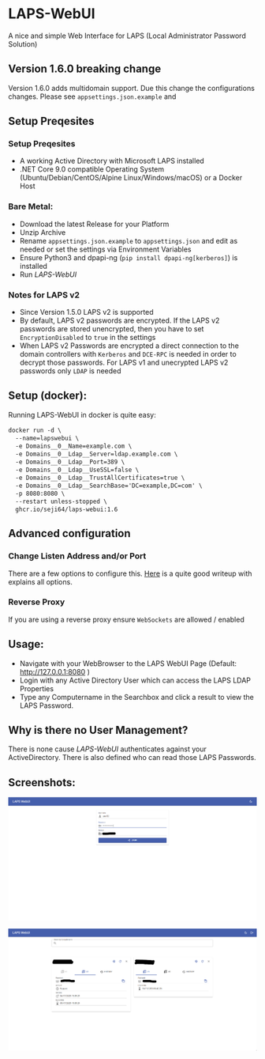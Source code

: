 # LAPS-WebUI
A nice and simple Web Interface for LAPS (Local Administrator Password Solution)

## Version 1.6.0 breaking change

Version 1.6.0 adds multidomain support. Due this change the configurations changes. Please see `appsettings.json.example` and

## Setup Preqesites

### Setup Preqesites

- A working Active Directory with Microsoft LAPS installed
- .NET Core 9.0 compatible Operating System (Ubuntu/Debian/CentOS/Alpine Linux/Windows/macOS) or a Docker Host

### Bare Metal:

- Download the latest Release for your Platform
- Unzip Archive
- Rename `appsettings.json.example` to `appsettings.json` and edit as needed or set the settings via Environment Variables
- Ensure Python3 and dpapi-ng (`pip install dpapi-ng[kerberos]`) is installed
- Run *LAPS-WebUI*

### Notes for LAPS v2
- Since Version 1.5.0 LAPS v2 is supported
- By default, LAPS v2 passwords are encrypted. If the LAPS v2 passwords are stored unencrypted, then you have to set
  `EncryptionDisabled` to `true` in the settings
- When LAPS v2 Passwords are encrypted a direct connection to the domain controllers with `Kerberos` and `DCE-RPC` is needed in order to decrypt those passwords. For LAPS v1 and unecrypted LAPS v2 passwords only `LDAP` is needed

## Setup (docker):

Running LAPS-WebUI in docker is quite easy:
```
docker run -d \
  --name=lapswebui \
  -e Domains__0__Name=example.com \
  -e Domains__0__Ldap__Server=ldap.example.com \
  -e Domains__0__Ldap__Port=389 \
  -e Domains__0__Ldap__UseSSL=false \
  -e Domains__0__Ldap__TrustAllCertificates=true \
  -e Domains__0__Ldap__SearchBase='DC=example,DC=com' \
  -p 8080:8080 \
  --restart unless-stopped \
  ghcr.io/seji64/laps-webui:1.6
```
## Advanced configuration

### Change Listen Address and/or Port

There are a few options to configure this. [Here](https://andrewlock.net/exploring-the-dotnet-8-preview-updates-to-docker-images-in-dotnet-8/) is a quite good writeup with explains all options.


### Reverse Proxy
If you are using a reverse proxy ensure `WebSockets` are allowed / enabled

## Usage:
- Navigate with your WebBrowser to the LAPS WebUI Page (Default: http://127.0.0.1:8080 )
- Login with any Active Directory User which can access the LAPS LDAP Properties
- Type any Computername in the Searchbox and click a result to view the LAPS Password.

## Why is there no User Management?

There is none cause *LAPS-WebUI* authenticates against your ActiveDirectory. There is also defined who can read those LAPS Passwords.

## Screenshots:

![Screenshot](https://raw.githubusercontent.com/Seji64/LAPS-WebUI/master/screenshots/screenshot01.png)

![Screenshot](https://raw.githubusercontent.com/Seji64/LAPS-WebUI/master/screenshots/screenshot02.png)
